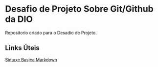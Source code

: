 # Desafio de Projeto Sobre Git/Github da DIO
Repositorio criado para o Desadio de Projeto.

## Links Úteis
[Sintaxe Basica Markdown](https://www.markdownguide.org/basic-syntax/)
